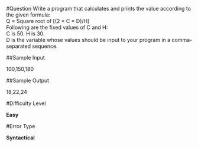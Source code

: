 #Question
Write a program that calculates and prints the value according to the given formula: <br>
Q = Square root of [(2 * C * D)/H] <br>
Following are the fixed values of C and H:<br>
C is 50. H is 30.<br>
D is the variable whose values should be input to your program in a comma-separated sequence. <br>

##Sample Input

100,150,180

##Sample Output

18,22,24

#Difficulty Level

__Easy__

#Error Type

__Syntactical__